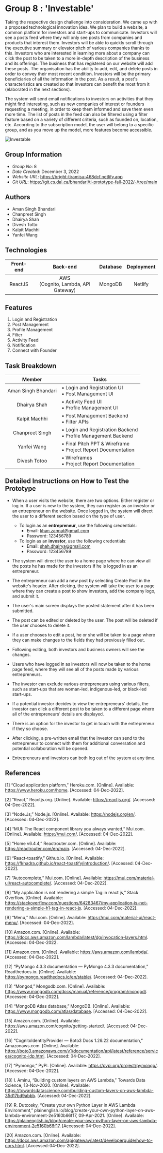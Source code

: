 <!--- The following README.md sample file was adapted from https://gist.github.com/PurpleBooth/109311bb0361f32d87a2#file-readme-template-md by Gabriella Mosquera for academic use --->

# Group 8 : 'Investable'

Taking the respective design challenge into consideration. We came up with a proposed technological innovation idea. We plan to build a website, a common platform for investors and start-ups to communicate. Investors will see a posts feed where they will only see posts from companies and products that interest them. Investors will be able to quickly scroll through the executive summary or elevator pitch of various companies thanks to this. Investors who are interested in learning more about a company can click the post to be taken to a more in-depth description of the business and its offerings. The business that has registered on our website will add these posts. The organisation has the ability to add, edit, and delete posts in order to convey their most recent condition. Investors will be the primary beneficiaries of all the information in the post. As a result, a post's characteristics are created so that investors can benefit the most from it (elaborated in the next sections).

The system will send email notifications to investors on activities that they might find interesting, such as new companies of interest or founders requesting a meeting, in order to keep them informed and save them even more time. The list of posts in the feed can also be filtered using a filter feature based on a variety of different criteria, such as founded on, location, etc. According to the subscription model, the user will belong to a specific group, and as you move up the model, more features become accessible.

![Investable](https://media.giphy.com/media/wwLX1Us1lmwqMHPSWd/giphy.gif)

## Group Information

- _Group No_: 8
- _Date Created_: December 3, 2022
- _Website URL_: <https://bright-tiramisu-468dcf.netlify.app>
- _Git URL_: <https://git.cs.dal.ca/bhandari/ti-prototype-fall-2022/-/tree/main>

## Authors

- Aman Singh Bhandari
- Chanpreet Singh
- Dhairya Shah
- Divesh Totto
- Kalpit Machhi
- Yanfei Wang

## Technologies

| Front-end |                Back-end                | Database | Deployment |
| :-------: | :------------------------------------: | :------: | :--------: |
|  ReactJS  | AWS<br/>(Cognito, Lambda, API Gateway) | MongoDB  |  Netlify   |

## Features

1. Login and Registration
2. Post Management
3. Profile Management
4. Filter
5. Activity Feed
6. Notification
7. Connect with Founder

## Task Breakdown

|       Member        | <center>Tasks</center>                                             |
| :-----------------: | :----------------------------------------------------------------- |
| Aman Singh Bhandari | • Login and Registration UI <br/>• Post Management UI              |
|    Dhairya Shah     | • Activity Feed UI <br/>• Profile Management UI                    |
|    Kalpit Machhi    | • Post Management Backend <br/>• Filter APIs                       |
|   Chanpreet Singh   | • Login and Registration Backend <br/>• Profile Management Backend |
|     Yanfei Wang     | • Final Pitch PPT & Wireframe <br/>• Project Report Documentation  |
|    Divesh Totoo     | • Wireframes <br/>• Project Report Documentation                   |

## Detailed Instructions on How to Test the Prototype

- When a user visits the website, there are two options. Either register or log in. If a user is new to the system, they can register as an investor or an entrepreneur on the website. Once logged in, the system will direct the user to a different section based on the type of user.

  - To login as an <b>entrepreneur</b>, use the following credentials:
    - Email: khan.zannat@gmail.com
    - Password: 123456789
  - To login as an <b>investor</b>, use the following credentials:
    - Email: shah.dhairya@gmail.com
    - Password: 123456789

- The system will direct the user to a home page where he can view all the posts he has made for the investors if he is logged in as an entrepreneur.
- The entrepreneur can add a new post by selecting Create Post in the website's header. After clicking, the system will take the user to a page where they can create a post to show investors, add the company logo, and submit it.
- The user's main screen displays the posted statement after it has been submitted.
- The post can be edited or deleted by the user. The post will be deleted if the user chooses to delete it.
- If a user chooses to edit a post, he or she will be taken to a page where they can make changes to the fields they had previously filled out.
- Following editing, both investors and business owners will see the changes.
- Users who have logged in as investors will now be taken to the home page feed, where they will see all of the posts made by various entrepreneurs.
- The investor can exclude various entrepreneurs using various filters, such as start-ups that are woman-led, indigenous-led, or black-led start-ups.
- If a potential investor decides to view the entrepreneurs' details, the investor can click a different post to be taken to a different page where all of the entrepreneurs' details are displayed.
- There is an option for the investor to get in touch with the entrepreneur if they so choose.
- After clicking, a pre-written email that the investor can send to the entrepreneur to connect with them for additional conversation and potential collaboration will be opened.
- Entrepreneurs and investors can both log out of the system at any time.

## References

[1] “Cloud application platform,” Heroku.com. [Online]. Available: https://www.heroku.com/home. [Accessed: 04-Dec-2022].

[2] “React,” Reactjs.org. [Online]. Available: https://reactjs.org/. [Accessed: 04-Dec-2022].

[3] “Node.Js,” Node.js. [Online]. Available: https://nodejs.org/en/. [Accessed: 04-Dec-2022].

[4] “MUI: The React component library you always wanted,” Mui.com. [Online]. Available: https://mui.com/. [Accessed: 04-Dec-2022].

[5] “Home v6.4.4,” Reactrouter.com. [Online]. Available: https://reactrouter.com/en/main. [Accessed: 04-Dec-2022].

[6] “React-toastify,” Github.io. [Online]. Available: https://fkhadra.github.io/react-toastify/introduction/. [Accessed: 04-Dec-2022].

[7] “Autocomplete,” Mui.com. [Online]. Available: https://mui.com/material-ui/react-autocomplete/. [Accessed: 04-Dec-2022].

[8] “My application is not rendering a simple Tag in react js,” Stack Overflow. [Online]. Available: https://stackoverflow.com/questions/64283467/my-application-is-not-rendering-a-simple-h1-tag-in-react-js. [Accessed: 04-Dec-2022].

[9] “Menu,” Mui.com. [Online]. Available: https://mui.com/material-ui/react-menu/. [Accessed: 04-Dec-2022].

[10] Amazon.com. [Online]. Available: https://docs.aws.amazon.com/lambda/latest/dg/invocation-layers.html. [Accessed: 04-Dec-2022.

[11] Amazon.com. [Online]. Available: https://aws.amazon.com/lambda/. [Accessed: 04-Dec-2022].

[12] “PyMongo 4.3.3 documentation — PyMongo 4.3.3 documentation,” Readthedocs.io. [Online]. Available: https://pymongo.readthedocs.io/en/stable/. [Accessed: 04-Dec-2022].

[13] “Mongod,” Mongodb.com. [Online]. Available: https://www.mongodb.com/docs/manual/reference/program/mongod/. [Accessed: 04-Dec-2022].

[14] “MongoDB Atlas database,” MongoDB. [Online]. Available: https://www.mongodb.com/atlas/database. [Accessed: 04-Dec-2022].

[15] Amazon.com. [Online]. Available: https://aws.amazon.com/cognito/getting-started/. [Accessed: 04-Dec-2022].

[16] “CognitoIdentityProvider — Boto3 Docs 1.26.22 documentation,” Amazonaws.com. [Online]. Available: https://boto3.amazonaws.com/v1/documentation/api/latest/reference/services/cognito-idp.html. [Accessed: 04-Dec-2022].

[17] “Pymongo,” PyPI. [Online]. Available: https://pypi.org/project/pymongo/. [Accessed: 04-Dec-2022].

[18] I. Aminu, “Building custom layers on AWS Lambda,” Towards Data Science, 13-Nov-2020. [Online]. Available: https://towardsdatascience.com/building-custom-layers-on-aws-lambda-35d17bd9abbb. [Accessed: 04-Dec-2022].

[19] R. Dutcosky, “Create your own Python Layer in AWS Lambda Environment,” plainenglish.io/blog/create-your-own-python-layer-on-aws-lambda-environment-2e5160b66f17, 09-Apr-2021. [Online]. Available: https://plainenglish.io/blog/create-your-own-python-layer-on-aws-lambda-environment-2e5160b66f17. [Accessed: 04-Dec-2022].

[20] Amazon.com. [Online]. Available: https://docs.aws.amazon.com/apigateway/latest/developerguide/how-to-cors.html. [Accessed: 04-Dec-2022].
